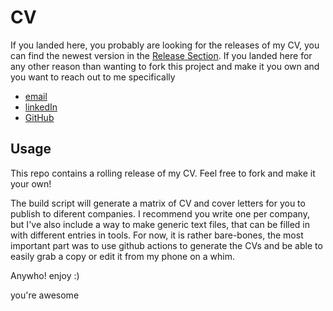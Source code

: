 # CV

If you landed here, you probably are looking for the releases of my CV, you can find the newest version in the [Release Section](https://github.com/jeanlego/CV/releases).
If you landed here for any other reason than wanting to fork this project and make it you own and you want to reach out to me specifically

- [email](jeanphilippe.legault@unb.ca)
- [linkedIn](https://www.linkedin.com/in/jean-philippe-legault-1489ab173)
- [GitHub](https://github.com/jeanlego)
  
## Usage

This repo contains a rolling release of my CV.
Feel free to fork and make it your own!

The build script will generate a matrix of CV and cover letters for you to publish to diferent companies.
I recommend you write one per company, but I've also include a way to make generic text files, that can be filled in with different entries in tools.
For now, it is rather bare-bones, the most important part was to use github actions to generate the CVs and be able to easily grab a copy or edit it from my phone on a whim.

Anywho! enjoy :) 

you're awesome